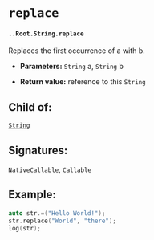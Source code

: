 # `replace`

#### `..Root.String.replace`

Replaces the first occurrence of a with b.

* **Parameters:** `String` a, `String` b

* **Return value:** reference to this `String`

## Child of:

[`String`](docs..Root.String.md)

## Signatures:

`NativeCallable`, `Callable`


## Example:

```c
auto str.=("Hello World!");
str.replace("World", "there");
log(str);
```